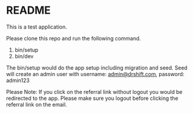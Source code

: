 # README

This is a test application.

Please clone this repo and run the following command.

1. bin/setup
2. bin/dev

The bin/setup would do the app setup including migration and seed. Seed will create an admin user with username: admin@drshift.com, password: admin123

Please Note:
If you click on the referral link without logout you would be redirected to the app. Please make sure you logout before clicking the referral link on the email.

